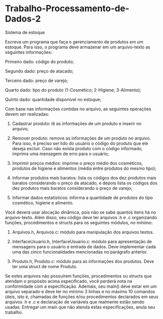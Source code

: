 # Trabalho-Processamento-de-Dados-2

Sistema de estoque
                      
Escreva um programa que faça o gerenciamento de produtos em um estoque.
Para isso, o programa deve armazenar em um arquivo-texto as seguintes
informações:

Primeiro dado: código do produto;

Segundo dado: preço de atacado;

Terceiro dado: preço de varejo;

Quarto dado: tipo do produto (1-Cosmético; 2-Higiene; 3-Alimento);

Quinto dado: quantidade disponível no estoque;



Com base nas informações contidas no arquivo, as seguintes operações devem
ser realizadas:

1. Cadastrar produto: lê as informações de um produto e inserir no arquivo;

2. Remover produto: remove as informações de um produto no arquivo.
Para isso, é preciso ser lido do usuário o código do produto que ele
deseja excluir. Caso não exista produto com o código informado, imprima
uma mensagem de erro para o usuário;

3. Imprimir preços médios: imprime o preço médio dos cosméticos,
produtos de higiene e alimentos (média entre produtos do mesmo tipo);

4. Informar produtos mais baratos: lista os códigos dos dez produtos mais
baratos considerando o preço de atacado, e depois lista os códigos dos
dez produtos mais baratos considerando o preço de varejo;

5. Informar dados estatísticos: informa a quantidade de produtos do tipo
cosmético, higiene e alimento.

Você deverá usar alocação dinâmica, pois não se sabe quantos itens há no
arquivo-texto. Além disso, seu código deve ter arquivos .h e .c organizando
funções, procedimentos e structs para os seguintes módulos, no mínimo:

1. Arquivos.h, Arquivos.c: módulo para manipulação dos arquivos textos.

2. InterfaceUsuario.h, InterfaceUsuario.c: módulo para apresentação de
mensagens para o usuário e entrada de dados. Deve implementar cada
uma das cinco funcionalidades mencionadas no parágrafo anterior.

3. Produto.h, Produto.c: módulo para as informações dos produtos. Deve
ter uma struct de nome Produto.

Se estes arquivos não possuírem funções, procedimentos ou structs que
atendam o propósito acima especificado, você perderá nota na conformidade
com a especificação.
Ademais, seu main() deve estar em um arquivo separado e deve ter no mínimo
3 linhas e no máximo 10 comandos úteis, isto é, chamadas de funções e/ou
procedimentos declarados em seus arquivos .h e .c e declaração de variáveis
que realmente estão sendo usadas. Entregar um main que não atenda estas
especificações, anula seu trabalho.
